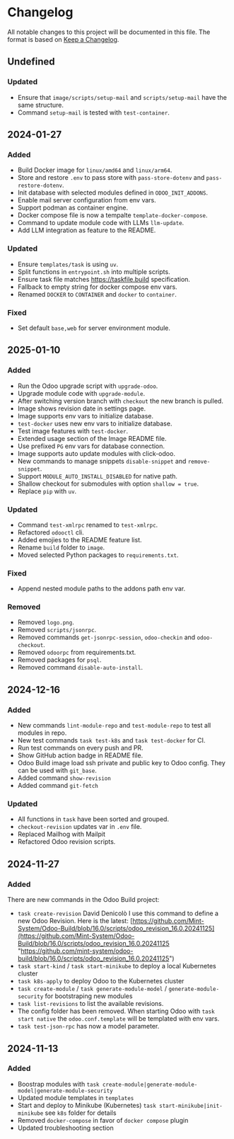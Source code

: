 # Changelog

All notable changes to this project will be documented in this file. The format is based on [Keep a Changelog](https://keepachangelog.com/en/1.1.0/).

## Undefined

### Updated

* Ensure that `image/scripts/setup-mail` and `scripts/setup-mail` have the same structure.
* Command `setup-mail` is tested with `test-container`.

## 2024-01-27

### Added

* Build Docker image for `linux/amd64` and `linux/arm64`.
* Store and restore `.env` to pass store with `pass-store-dotenv` and `pass-restore-dotenv`.
* Init database with selected modules defined in `ODOO_INIT_ADDONS`.
* Enable mail server configuration from env vars.
* Support podman as container engine.
* Docker compose file is now a tempalte `template-docker-compose`.
* Command to update module code with LLMs `llm-update`.
* Add LLM integration as feature to the README.

### Updated

* Ensure `templates/task` is using `uv`.
* Split functions in `entrypoint.sh` into multiple scripts.
* Ensure task file matches <https://taskfile.build> specification.
* Fallback to empty string for docker compose env vars.
* Renamed `DOCKER` to `CONTAINER` and `docker` to `container`.

### Fixed

* Set default `base,web` for server environment module.

## 2025-01-10

### Added

* Run the Odoo upgrade script with `upgrade-odoo`.
* Upgrade module code with `upgrade-module`.
* After switching version branch with `checkout` the new branch is pulled.
* Image shows revision date in settings page.
* Image supports env vars to initialize database.
* `test-docker` uses new env vars to initialize database.
* Test image features with `test-docker`.
* Extended usage section of the Image README file.
* Use prefixed `PG` env vars for database connection.
* Image supports auto update modules with click-odoo.
* New commands to manage snippets `disable-snippet` and `remove-snippet`.
* Support `MODULE_AUTO_INSTALL_DISABLED` for native path.
* Shallow checkout for submodules with option `shallow = true`.
* Replace `pip` with `uv`.

### Updated

* Command `test-xmlrpc` renamed to `test-xmlrpc`.
* Refactored `odooctl` cli.
* Added emojies to the README feature list.
* Rename `build` folder to `image`.
* Moved selected Python packages to `requirements.txt`.

### Fixed

* Append nested module paths to the addons path env var.

### Removed

* Removed `logo.png`.
* Removed `scripts/jsonrpc`.
* Removed commands `get-jsonrpc-session`, `odoo-checkin` and `odoo-checkout`.
* Removed `odoorpc` from requirements.txt.
* Removed packages for `psql`.
* Removed command `disable-auto-install`.

## 2024-12-16

### Added

* New commands `lint-module-repo` and `test-module-repo` to test all modules in repo.
* New test commands `task test-k8s` and `task test-docker` for CI.
* Run test commands on every push  and PR.
* Show GitHub action badge in README file.
* Odoo Build image load ssh private and public key to Odoo config. They can be used with `git_base`.
* Added command `show-revision`
* Added command `git-fetch`

### Updated

* All functions in `task` have been sorted and grouped.
* `checkout-revision` updates var in `.env` file.
* Replaced Mailhog with Mailpit
* Refactored Odoo revision scripts.

## 2024-11-27

### Added

There are new commands in the Odoo Build project:

- `task create-revision` ⁠David Denicolò I use this command to define a new Odoo Revision. Here is the latest: [https://github.com/Mint-System/Odoo-Build/blob/16.0/scripts/odoo_revision_16.0.20241125](https://github.com/Mint-System/Odoo-Build/blob/16.0/scripts/odoo_revision_16.0.20241125 "https://github.com/mint-system/odoo-build/blob/16.0/scripts/odoo_revision_16.0.20241125")
- `task start-kind` / `task start-minikube` to deploy a local Kubernetes cluster
- `task k8s-apply` to deploy Odoo to the Kubernetes cluster
- `task create-module` / `task generate-module-model` / `generate-module-security` for bootstraping new modules
- `task list-revisions` to list the available revisions.
- The config folder has been removed. When starting Odoo with `task start native` the `odoo.conf.template` will be templated with env vars.
- `task test-json-rpc` has now a model parameter.

## 2024-11-13

### Added

- Boostrap modules with `task create-module|generate-module-model|generate-module-security`
- Updated module templates in `templates`
- Start and deploy to Minikube (Kubernetes) `task start-minikube|init-minikube` see `k8s` folder for details
- Removed `docker-compose` in favor of `docker compose` plugin
- Updated troubleshooting section
